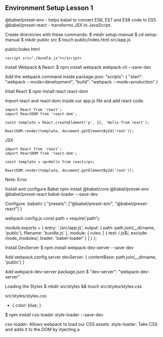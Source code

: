 ## Environment Setup Lesson 1

@babel/preset-env - helps babel to convert ES6, ES7 and ES8 code to ES5.
@babel/preset-react - transforms JSX to JavaScript.

Create directories with these commands:
$ mkdir setup-manual
$ cd setup-manual
$ mkdir public src
$ touch public/index.html src/app.js

public/index.html
<!DOCTYPE html>
<html>
  <head>
    <meta charset="UTF-8" />
    <meta name="viewport" content="width=device-width, initial-scale=1.0" />
    <meta http-equiv="X-UA-Compatible" content="ie=edge" />
    <title>React App</title>
  </head>

  <body>
    <div id="root"></div>

    <script src="./bundle.js"></script>
  </body>
</html>

Install Webpack & React:
$ npm install webpack webpack-cli --save-dev

Add the webpack command inside package.json:
"scripts": {
    "start": "webpack --mode=development",
    "build": "webpack --mode=production"
}

Intall React
$ npm install react react-dom

Import react and react-dom inside our app.js file and add react code.
```
import React from 'react';
import ReactDOM from 'react-dom';

const template = React.createElement('p', {}, 'Hello from react');

ReactDOM.render(template, document.getElementById('root'));
```

JSX
```
import React from 'react';
import ReactDOM from 'react-dom';

const template = <p>Hello from react</p>;

ReactDOM.render(template, document.getElementById('root'));
```
Note: Error

Install and configure Babel
npm install @babel/core @babel/preset-env @babel/preset-react babel-loader --save-dev

Configure .babelrc
{
  "presets": ["@babel/preset-env", "@babel/preset-react"]
}

webpack.config.js
const path = require('path');

module.exports = {
  entry: './src/app.js',
  output: {
    path: path.join(__dirname, 'public'),
    filename: 'bundle.js'
  },
  module: {
    rules: [
      {
        test: /\.js$/,
        exclude: /node_modules/,
        loader: 'babel-loader'
      }
    ]
  }
};

Install DevServer
$ npm install webpack-dev-server --save-dev

Add webpack.config.server
devServer: {
  contentBase: path.join(__dirname, 'public')
}

Add webpack-dev-server package.json
$ "dev-server": "webpack-dev-server"

Loading the Styles
$ mkdir src/styles && touch src/styles/styles.css

src/styles/styles.css
* {
  color: blue;
}

$ npm install css-loader style-loader --save-dev

css-loader: Allows webpack to load our CSS assets.
style-loader: Take CSS and adds it to the DOM by injecting a <style> tag.

webpack.config.js
const path = require('path');

module.exports = {
  entry: './src/app.js',
  output: {
    path: path.join(__dirname, 'public'),
    filename: 'bundle.js'
  },
  module: {
    rules: [
      {
        test: /\.js$/,
        exclude: /node_modules/,
        loader: 'babel-loader'
      },
      // New rules to load css
      {
        test: /\.css$/,
        use: ['style-loader', 'css-loader']
      }
    ]
  },
  devtool: 'cheap-module-eval-source-map',
  devServer: {
    contentBase: path.join(__dirname, 'public')
  }
};

Import style.css inside app.js file and run dev-server to see the effect.
```
import React from 'react';
import ReactDOM from 'react-dom';
import './styles/styles.css';

const template = <p>Hello from react</p>;

ReactDOM.render(template, document.getElementById('root'));
```